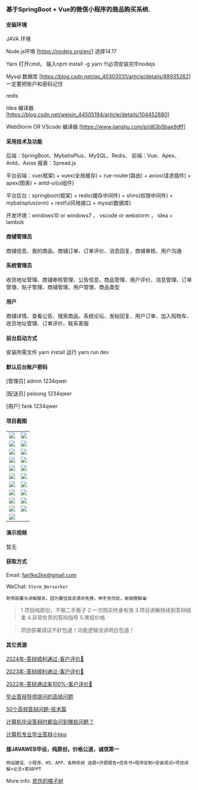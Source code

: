 ### 基于SpringBoot + Vue的微信小程序的商品购买系统.

#### 安装环境

JAVA 环境 

Node.js环境 [https://nodejs.org/en/] 选择14.17

Yarn 打开cmd， 输入npm install -g yarn !!!必须安装完毕nodejs

Mysql 数据库 [https://blog.csdn.net/qq_40303031/article/details/88935262] 一定要把账户和密码记住

redis

Idea 编译器 [https://blog.csdn.net/weixin_44505194/article/details/104452880]

WebStorm OR VScode 编译器 [https://www.jianshu.com/p/d63b5bae9dff]

#### 采用技术及功能

后端：SpringBoot、MybatisPlus、MySQL、Redis、
前端：Vue、Apex、Antd、Axios
报表：Spread.js

平台前端：vue(框架) + vuex(全局缓存) + rue-router(路由) + axios(请求插件) + apex(图表)  + antd-ui(ui组件)

平台后台：springboot(框架) + redis(缓存中间件) + shiro(权限中间件) + mybatisplus(orm) + restful风格接口 + mysql(数据库)

开发环境：windows10 or windows7 ， vscode or webstorm ， idea + lambok

#### 商铺管理员
商铺信息、我的商品、商铺订单、订单评价、消息回复、商铺审核、用户沟通

#### 系统管理员
收货地址管理、商铺审核管理、公告信息、商品管理、用户评价、消息管理、订单管理、贴子管理、商铺管理、用户管理、商品类型

#### 用户
商铺详情、查看公告、搜索商品、系统论坛、发帖回复、用户订单、加入购物车、收货地址管理、订单评价、联系客服


#### 前台启动方式
安装所需文件 yarn install 
运行 yarn run dev

#### 默认后台账户密码
[管理员]
admin
1234qwer

[配送员]
peisong
1234qwer

[用户]
fank
1234qwer

#### 项目截图

|  |  |
|---------------------|---------------------|
|![](https://fank-bucket-oss.oss-cn-beijing.aliyuncs.com/img/1709524875703.jpg) | ![](https://fank-bucket-oss.oss-cn-beijing.aliyuncs.com/img/1709525198162.jpg) |
|![](https://fank-bucket-oss.oss-cn-beijing.aliyuncs.com/img/1709524847522.jpg) | ![](https://fank-bucket-oss.oss-cn-beijing.aliyuncs.com/img/1709525186348.jpg) |
|![](https://fank-bucket-oss.oss-cn-beijing.aliyuncs.com/img/1709523881765.jpg) | ![](https://fank-bucket-oss.oss-cn-beijing.aliyuncs.com/img/1709525173545.jpg) |
|![](https://fank-bucket-oss.oss-cn-beijing.aliyuncs.com/img/1709523869912.jpg) | ![](https://fank-bucket-oss.oss-cn-beijing.aliyuncs.com/img/1709525157487.jpg) |
|![](https://fank-bucket-oss.oss-cn-beijing.aliyuncs.com/img/1709523815244.jpg) | ![](https://fank-bucket-oss.oss-cn-beijing.aliyuncs.com/img/1709525137717.jpg) |
|![](https://fank-bucket-oss.oss-cn-beijing.aliyuncs.com/img/1709523787799.jpg) | ![](https://fank-bucket-oss.oss-cn-beijing.aliyuncs.com/img/1709525118751.jpg) |
|![](https://fank-bucket-oss.oss-cn-beijing.aliyuncs.com/img/1709524886865.jpg) | ![](https://fank-bucket-oss.oss-cn-beijing.aliyuncs.com/img/1709525044436.jpg) |
|![](https://fank-bucket-oss.oss-cn-beijing.aliyuncs.com/img/1709525252181.jpg) | ![](https://fank-bucket-oss.oss-cn-beijing.aliyuncs.com/img/1709525023326.jpg) |
|![](https://fank-bucket-oss.oss-cn-beijing.aliyuncs.com/img/1709525238258.jpg) | ![](https://fank-bucket-oss.oss-cn-beijing.aliyuncs.com/img/1709525011621.jpg) |
|![](https://fank-bucket-oss.oss-cn-beijing.aliyuncs.com/img/1709525221898.jpg) | ![](https://fank-bucket-oss.oss-cn-beijing.aliyuncs.com/img/1709524999125.jpg) |
|![](https://fank-bucket-oss.oss-cn-beijing.aliyuncs.com/img/1709525210792.jpg) |


#### 演示视频

暂无

#### 获取方式

Email: fan1ke2ke@gmail.com

WeChat: `Storm_Berserker`

`附带部署与讲解服务，因为要恰饭资源非免费，伸手党勿扰，谢谢理解😭`

> 1.项目纯原创，不做二手贩子 2.一次购买终身有效 3.项目讲解持续到答辩结束 4.非常负责的答辩指导 5.黑奴价格

> 项目部署调试不好包退！功能逻辑没讲明白包退！

#### 其它资源

[2024年-答辩顺利通过-客户评价👻](https://berserker287.github.io/2024/06/06/2024%E5%B9%B4%E7%AD%94%E8%BE%A9%E9%A1%BA%E5%88%A9%E9%80%9A%E8%BF%87/)

[2023年-答辩顺利通过-客户评价🐢](https://berserker287.github.io/2023/06/14/2023%E5%B9%B4%E7%AD%94%E8%BE%A9%E9%A1%BA%E5%88%A9%E9%80%9A%E8%BF%87/)

[2022年-答辩通过率100%-客户评价🐣](https://berserker287.github.io/2022/05/25/%E9%A1%B9%E7%9B%AE%E4%BA%A4%E6%98%93%E8%AE%B0%E5%BD%95/)

[毕业答辩导师提问的高频问题](https://berserker287.github.io/2023/06/13/%E6%AF%95%E4%B8%9A%E7%AD%94%E8%BE%A9%E5%AF%BC%E5%B8%88%E6%8F%90%E9%97%AE%E7%9A%84%E9%AB%98%E9%A2%91%E9%97%AE%E9%A2%98/)

[50个高频答辩问题-技术篇](https://berserker287.github.io/2023/06/13/50%E4%B8%AA%E9%AB%98%E9%A2%91%E7%AD%94%E8%BE%A9%E9%97%AE%E9%A2%98-%E6%8A%80%E6%9C%AF%E7%AF%87/)

[计算机毕设答辩时都会问到哪些问题？](https://www.zhihu.com/question/31020988)

[计算机专业毕业答辩小tips](https://zhuanlan.zhihu.com/p/145911029)

#### 接JAVAWEB毕设，纯原创，价格公道，诚信第一

`网站建设、小程序、H5、APP、各种系统 选题+开题报告+任务书+程序定制+安装调试+项目讲解+论文+答辩PPT`

More info: [悲伤的橘子树](https://berserker287.github.io/)
